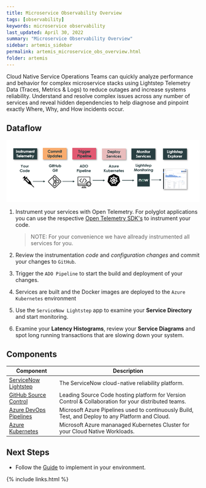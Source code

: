 ```yaml
---
title: Microservice Observability Overview
tags: [observability]
keywords: microservice observability
last_updated: April 30, 2022
summary: "Microservice Observability Overview"
sidebar: artemis_sidebar
permalink: artemis_microservice_obs_overview.html
folder: artemis
---
```


Cloud Native Service Operations Teams can quickly analyze performance and behavior for complex microservice stacks using Lightstep Telemetry Data (Traces, Metrics & Logs) to  reduce outages and increase systems reliability. Understand and resolve complex issues across any number of services and reveal hidden dependencies to help diagnose and pinpoint exactly Where, Why, and How incidents occur.

## Dataflow

![Dataflow](images/lightstep_obs.png)

1. Instrument your services with Open Telemetry. For polyglot applications you can use the respective [Open Telemetry SDK's](https://opentelemetry.io/docs/instrumentation/) to instrument your code. 

    > NOTE: For your convenience we have allready instrumented all services for you.

1. Review the instrumentation *code* and *configuration changes* and commit your changes to `GitHub`.

1. Trigger the `ADO Pipeline` to start the build and deployment of your changes. 

1. Services are built and the Docker images are deployed to the `Azure Kubernetes` environment

1. Use the `ServiceNow Lightstep` app to examine your **Service Directory** and start monitoring.

1. Examine your **Latency Histograms**, review your **Service Diagrams** and spot long running transactions that are slowing down your system.


## Components

| Component | Description |
|-----------|-------------|
| [ServiceNow Lightstep](https://lightstep.com/) | The ServiceNow cloud-native reliability platform.|
| [GitHub Source Control](https://github.com) | Leading Source Code hosting platform for Version Control & Collaboration for your distributed teams.|
| [Azure DevOps Pipelines](https://azure.microsoft.com/en-us/services/devops/pipelines/) | Microsoft Azure Pipelines used to continuously Build, Test, and Deploy to any Platform and Cloud.|
| [Azure Kubernetes](https://docs.microsoft.com/en-us/azure/aks/intro-kubernetes) | Microsoft Azure mananaged Kubernetes Cluster for your Cloud Native Workloads.|

## Next Steps

* Follow the [Guide](artemis_microservice_obs_guide.html) to implement in your environment.

{% include links.html %}